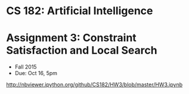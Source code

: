 
# CS 182: Artificial Intelligence
# Assignment 3: Constraint Satisfaction and Local Search
* Fall 2015
* Due: Oct 16, 5pm

http://nbviewer.ipython.org/github/CS182/HW3/blob/master/HW3.ipynb
